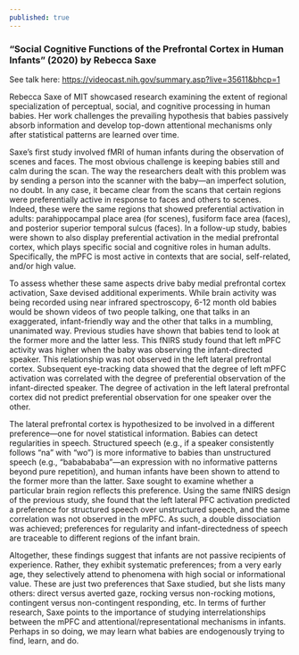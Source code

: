 ```yaml
---
published: true
---
```

### “Social Cognitive Functions of the Prefrontal Cortex in Human Infants” (2020) by Rebecca Saxe

See talk here: https://videocast.nih.gov/summary.asp?live=35611&bhcp=1

Rebecca Saxe of MIT showcased research examining the extent of regional specialization of perceptual, social, and cognitive processing in human babies. Her work challenges the prevailing hypothesis that babies passively absorb information and develop top-down attentional mechanisms only after statistical patterns are learned over time.

Saxe’s first study involved fMRI of human infants during the observation of scenes and faces. The most obvious challenge is keeping babies still and calm during the scan. The way the researchers dealt with this problem was by sending a person into the scanner with the baby—an imperfect solution, no doubt. In any case, it became clear from the scans that certain regions were preferentially active in response to faces and others to scenes. Indeed, these were the same regions that showed preferential activation in adults: parahippocampal place area (for scenes), fusiform face area (faces), and posterior superior temporal sulcus (faces). In a follow-up study, babies were shown to also display preferential activation in the medial prefrontal cortex, which plays specific social and cognitive roles in human adults. Specifically, the mPFC is most active in contexts that are social, self-related, and/or high value.

To assess whether these same aspects drive baby medial prefrontal cortex activation, Saxe devised additional experiments. While brain activity was being recorded using near infrared spectroscopy, 6-12 month old babies would be shown videos of two people talking, one that talks in an exaggerated, infant-friendly way and the other that talks in a mumbling, unanimated way. Previous studies have shown that babies tend to look at the former more and the latter less. This fNIRS study found that left mPFC activity was higher when the baby was observing the infant-directed speaker. This relationship was not observed in the left lateral prefrontal cortex. Subsequent eye-tracking data showed that the degree of left mPFC activation was correlated with the degree of preferential observation of the infant-directed speaker. The degree of activation in the left lateral prefrontal cortex did not predict preferential observation for one speaker over the other.

The lateral prefrontal cortex is hypothesized to be involved in a different preference—one for novel statistical information. Babies can detect regularities in speech. Structured speech (e.g., if a speaker consistently follows “na” with “wo”) is more informative to babies than unstructured speech (e.g., “bababababa”—an expression with no informative patterns beyond pure repetition), and human infants have been shown to attend to the former more than the latter. Saxe sought to examine whether a particular brain region reflects this preference. Using the same fNIRS design of the previous study, she found that the left lateral PFC activation predicted a preference for structured speech over unstructured speech, and the same correlation was not observed in the mPFC. As such, a double dissociation was achieved; preferences for regularity and infant-directedness of speech are traceable to different regions of the infant brain.

Altogether, these findings suggest that infants are not passive recipients of experience. Rather, they exhibit systematic preferences; from a very early age, they selectively attend to phenomena with high social or informational value. These are just two preferences that Saxe studied, but she lists many others: direct versus averted gaze, rocking versus non-rocking motions, contingent versus non-contingent responding, etc. In terms of further research, Saxe points to the importance of studying interrelationships between the mPFC and attentional/representational mechanisms in infants. Perhaps in so doing, we may learn what babies are endogenously trying to find, learn, and do.
